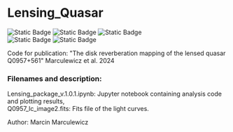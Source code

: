 # Lensing_Quasar
![Static Badge](https://img.shields.io/badge/Python-blue) ![Static Badge](https://img.shields.io/badge/Reverberation_mapping-black) ![Static Badge](https://img.shields.io/badge/%20Lensed%20quasar-purple) \
![Static Badge](https://img.shields.io/badge/Release-Official-006600) ![Static Badge](https://img.shields.io/badge/License-BSD_3--Clause-blue)


Code for publication: "The disk reverberation mapping of the lensed quasar Q0957+561" Marculewicz et al. 2024

### Filenames and description:
Lensing_package_v.1.0.1.ipynb: Jupyter notebook containing analysis code and plotting results,\
Q0957_lc_image2.fits: Fits file of the light curves.

Author: Marcin Marculewicz

